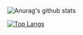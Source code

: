 
![Anurag's github stats](https://github-readme-stats.vercel.app/api?username=tarcisiodelmondes&count_private=true&show_icons=true&theme=dracula)

[![Top Langs](https://github-readme-stats.vercel.app/api/top-langs/?username=tarcisiodelmondes&count_private=true&layout=compact&theme=dracula)](https://github.com/anuraghazra/github-readme-stats)
